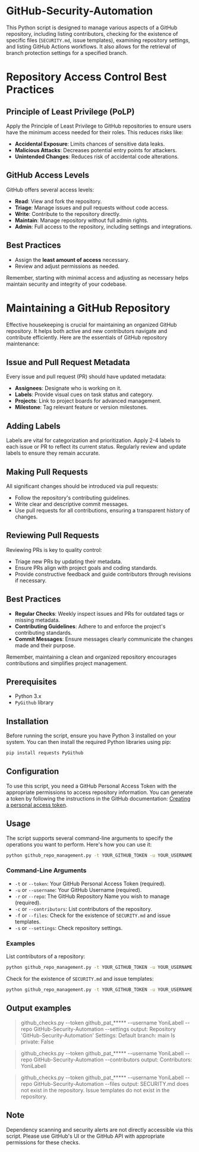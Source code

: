 # GitHub-Security-Automation


This Python script is designed to manage various aspects of a GitHub repository, including listing contributors, checking for the existence of specific files (`SECURITY.md`, issue templates), examining repository settings, and listing GitHub Actions workflows. It also allows for the retrieval of branch protection settings for a specified branch.
# Repository Access Control Best Practices

## Principle of Least Privilege (PoLP)

Apply the Principle of Least Privilege to GitHub repositories to ensure users have the minimum access needed for their roles. This reduces risks like:

- **Accidental Exposure**: Limits chances of sensitive data leaks.
- **Malicious Attacks**: Decreases potential entry points for attackers.
- **Unintended Changes**: Reduces risk of accidental code alterations.

## GitHub Access Levels

GitHub offers several access levels:

- **Read**: View and fork the repository.
- **Triage**: Manage issues and pull requests without code access.
- **Write**: Contribute to the repository directly.
- **Maintain**: Manage repository without full admin rights.
- **Admin**: Full access to the repository, including settings and integrations.

## Best Practices

- Assign the **least amount of access** necessary.
- Review and adjust permissions as needed.

Remember, starting with minimal access and adjusting as necessary helps maintain security and integrity of your codebase.


# Maintaining a GitHub Repository

Effective housekeeping is crucial for maintaining an organized GitHub repository. It helps both active and new contributors navigate and contribute efficiently. Here are the essentials of GitHub repository maintenance:

## Issue and Pull Request Metadata

Every issue and pull request (PR) should have updated metadata:
- **Assignees**: Designate who is working on it.
- **Labels**: Provide visual cues on task status and category.
- **Projects**: Link to project boards for advanced management.
- **Milestone**: Tag relevant feature or version milestones.

## Adding Labels

Labels are vital for categorization and prioritization. Apply 2-4 labels to each issue or PR to reflect its current status. Regularly review and update labels to ensure they remain accurate.

## Making Pull Requests

All significant changes should be introduced via pull requests:
- Follow the repository's contributing guidelines.
- Write clear and descriptive commit messages.
- Use pull requests for all contributions, ensuring a transparent history of changes.

## Reviewing Pull Requests

Reviewing PRs is key to quality control:
- Triage new PRs by updating their metadata.
- Ensure PRs align with project goals and coding standards.
- Provide constructive feedback and guide contributors through revisions if necessary.

## Best Practices

- **Regular Checks**: Weekly inspect issues and PRs for outdated tags or missing metadata.
- **Contributing Guidelines**: Adhere to and enforce the project's contributing standards.
- **Commit Messages**: Ensure messages clearly communicate the changes made and their purpose.

Remember, maintaining a clean and organized repository encourages contributions and simplifies project management.


## Prerequisites

- Python 3.x
- `PyGithub` library

## Installation

Before running the script, ensure you have Python 3 installed on your system. You can then install the required Python libraries using pip:

```bash
pip install requests PyGithub
```

## Configuration

To use this script, you need a GitHub Personal Access Token with the appropriate permissions to access repository information. You can generate a token by following the instructions in the GitHub documentation: [Creating a personal access token](https://docs.github.com/en/github/authenticating-to-github/creating-a-personal-access-token).

## Usage

The script supports several command-line arguments to specify the operations you want to perform. Here's how you can use it:

```bash
python github_repo_management.py -t YOUR_GITHUB_TOKEN -u YOUR_USERNAME -r REPOSITORY_NAME [OPTIONS]
```

### Command-Line Arguments

- `-t` or `--token`: Your GitHub Personal Access Token (required).
- `-u` or `--username`: Your GitHub Username (required).
- `-r` or `--repo`: The GitHub Repository Name you wish to manage (required).
- `-c` or `--contributors`: List contributors of the repository.
- `-f` or `--files`: Check for the existence of `SECURITY.md` and issue templates.
- `-s` or `--settings`: Check repository settings.


### Examples

List contributors of a repository:

```bash
python github_repo_management.py -t YOUR_GITHUB_TOKEN -u YOUR_USERNAME -r REPOSITORY_NAME -c
```

Check for the existence of `SECURITY.md` and issue templates:

```bash
python github_repo_management.py -t YOUR_GITHUB_TOKEN -u YOUR_USERNAME -r REPOSITORY_NAME -f
```
## Output examples
>github_checks.py --token github_pat_***** --username YoniLabell --repo GitHub-Security-Automation --settings
output:
Repository 'GitHub-Security-Automation' Settings:
Default branch: main
Is private: False



>github_checks.py --token github_pat_***** --username YoniLabell --repo GitHub-Security-Automation --contributors
output:
Contributors:
YoniLabell


>github_checks.py --token github_pat_***** --username YoniLabell --repo GitHub-Security-Automation --files
output:
SECURITY.md does not exist in the repository.
Issue templates do not exist in the repository.


## Note

Dependency scanning and security alerts are not directly accessible via this script. Please use GitHub's UI or the GitHub API with appropriate permissions for these checks.
